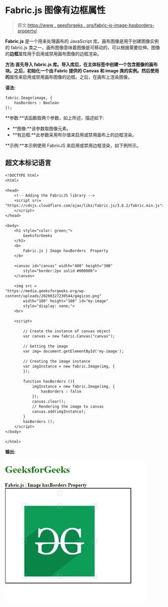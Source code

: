 # Fabric.js 图像有边框属性

> 原文:[https://www . geesforgeks . org/fabric-js-image-hasborders-property/](https://www.geeksforgeeks.org/fabric-js-image-hasborders-property/)

**Fabric.js** 是一个用来处理画布的 JavaScript 库。画布图像是用于创建图像实例的 fabric.js 类之一。画布图像意味着图像是可移动的，可以根据需要拉伸。图像的**边框**属性用于启用或禁用画布图像的边框渲染。

**方法:**首先导入 fabric.js 库。导入库后，在主体标签中创建一个包含图像的画布块。之后，初始化一个由 Fabric 提供的 Canvas 和 image 类的实例。然后使用**的**属性来启用或禁用画布图像的边框。之后，在画布上渲染图像。

**语法:**

```
fabric.Image(image, {
    hasBorders : Boolean
});

```

**参数:**该函数取两个参数，如上所述，描述如下:

*   **图像:**该参数取图像元素。
*   **有边框:**此参数采用布尔值来启用或禁用画布上的边框渲染。

**示例:**本示例使用 FabricJS 来启用或禁用边框渲染，如下例所示。

## 超文本标记语言

```
<!DOCTYPE html> 
<html> 

<head> 
    <!-- Adding the FabricJS library -->
    <script src= 
"https://cdnjs.cloudflare.com/ajax/libs/fabric.js/3.6.2/fabric.min.js"> 
    </script> 
</head> 

<body> 
    <h1 style="color: green;">
        GeeksforGeeks
    </h1> 
    <b>
        Fabric.js | Image hasBorders  Property 
    </b>

    <canvas id="canvas" width="400" height="300"
        style="border:2px solid #000000"> 
    </canvas> 

    <img src =
"https://media.geeksforgeeks.org/wp-content/uploads/20200327230544/g4gicon.png"
        width="100" height="100" id="my-image"
        style="display: none;">
    <br>

    <script> 

        // Create the instance of canvas object
        var canvas = new fabric.Canvas("canvas"); 

        // Getting the image
        var img= document.getElementById('my-image');

        // Creating the image instance 
        var imgInstance = new fabric.Image(img, {
        });

        function hasBorders (){
            imgInstance = new fabric.Image(img, {
                hasBorders : false
            });
            canvas.clear();
            // Rendering the image to canvas
            canvas.add(imgInstance);
        }
        hasBorders ();
    </script> 
</body> 

</html>
```

**输出:**

[![](img/9211201c1343ccb96318b3821be5a804.png)](https://media.geeksforgeeks.org/wp-content/uploads/20200824161659/01.PNG)